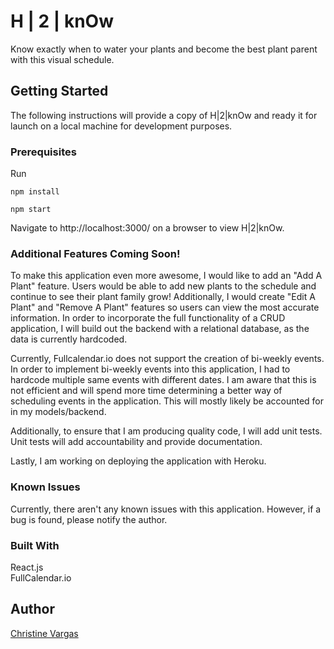 # H | 2 | knOw

Know exactly when to water your plants and become the best plant parent with this visual schedule. 

## Getting Started

The following instructions will provide a copy of H|2|knOw and ready it for launch on a local machine for development purposes.

### Prerequisites

Run

```
npm install

```
```
npm start

```

Navigate to http://localhost:3000/ on a browser to view H|2|knOw.

### Additional Features Coming Soon!

To make this application even more awesome, I would like to add an "Add A Plant" feature. Users would be able to add new plants to the schedule and continue to see their plant family grow! Additionally, I would create "Edit A Plant" and "Remove A Plant" features so users can view the most accurate information. In order to incorporate the full functionality of a CRUD application, I will build out the backend with a relational database, as the data is currently hardcoded. <br />

Currently, Fullcalendar.io does not support the creation of bi-weekly events. In order to implement bi-weekly events into this application, I had to hardcode multiple same events with different dates. I am aware that this is not efficient and will spend more time determining a better way of scheduling events in the application. This will mostly likely be accounted for in my models/backend. <br />

Additionally, to ensure that I am producing quality code, I will add unit tests. Unit tests will add accountability and provide documentation. <br />

Lastly, I am working on deploying the application with Heroku. 

### Known Issues

Currently, there aren't any known issues with this application. However, if a bug is found, please notify the author. 

### Built With
React.js <br />
FullCalendar.io

## Author
[Christine Vargas](https://github.com/christinevargas)
